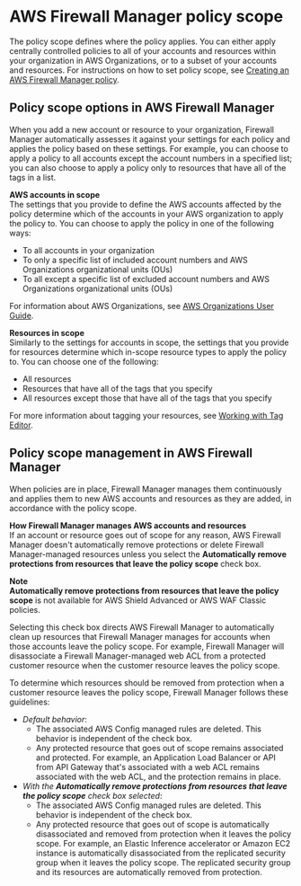 # AWS Firewall Manager policy scope<a name="policy-scope"></a>

The policy scope defines where the policy applies\. You can either apply centrally controlled policies to all of your accounts and resources within your organization in AWS Organizations, or to a subset of your accounts and resources\. For instructions on how to set policy scope, see [Creating an AWS Firewall Manager policy](create-policy.md)\.

## Policy scope options in AWS Firewall Manager<a name="when-in-scope"></a>

When you add a new account or resource to your organization, Firewall Manager automatically assesses it against your settings for each policy and applies the policy based on these settings\. For example, you can choose to apply a policy to all accounts except the account numbers in a specified list; you can also choose to apply a policy only to resources that have all of the tags in a list\. 

**AWS accounts in scope**  
The settings that you provide to define the AWS accounts affected by the policy determine which of the accounts in your AWS organization to apply the policy to\. You can choose to apply the policy in one of the following ways: 
+ To all accounts in your organization
+ To only a specific list of included account numbers and AWS Organizations organizational units \(OUs\)
+ To all except a specific list of excluded account numbers and AWS Organizations organizational units \(OUs\)

For information about AWS Organizations, see [AWS Organizations User Guide](https://docs.aws.amazon.com/organizations/latest/userguide/)\. 

**Resources in scope**  
Similarly to the settings for accounts in scope, the settings that you provide for resources determine which in\-scope resource types to apply the policy to\. You can choose one of the following: 
+ All resources 
+ Resources that have all of the tags that you specify
+ All resources except those that have all of the tags that you specify

For more information about tagging your resources, see [Working with Tag Editor](https://docs.aws.amazon.com/awsconsolehelpdocs/latest/gsg/tag-editor.html)\. 

## Policy scope management in AWS Firewall Manager<a name="when-out-of-scope"></a>

When policies are in place, Firewall Manager manages them continuously and applies them to new AWS accounts and resources as they are added, in accordance with the policy scope\. 

**How Firewall Manager manages AWS accounts and resources**  
If an account or resource goes out of scope for any reason, AWS Firewall Manager doesn't automatically remove protections or delete Firewall Manager\-managed resources unless you select the **Automatically remove protections from resources that leave the policy scope** check box\.

**Note**  
**Automatically remove protections from resources that leave the policy scope** is not available for AWS Shield Advanced or AWS WAF Classic policies\.

Selecting this check box directs AWS Firewall Manager to automatically clean up resources that Firewall Manager manages for accounts when those accounts leave the policy scope\. For example, Firewall Manager will disassociate a Firewall Manager\-managed web ACL from a protected customer resource when the customer resource leaves the policy scope\.

To determine which resources should be removed from protection when a customer resource leaves the policy scope, Firewall Manager follows these guidelines:
+ *Default behavior*:
  + The associated AWS Config managed rules are deleted\. This behavior is independent of the check box\.
  + Any protected resource that goes out of scope remains associated and protected\. For example, an Application Load Balancer or API from API Gateway that's associated with a web ACL remains associated with the web ACL, and the protection remains in place\.
+ *With the **Automatically remove protections from resources that leave the policy scope** check box selected*:
  + The associated AWS Config managed rules are deleted\. This behavior is independent of the check box\.
  + Any protected resource that goes out of scope is automatically disassociated and removed from protection when it leaves the policy scope\. For example, an Elastic Inference accelerator or Amazon EC2 instance is automatically disassociated from the replicated security group when it leaves the policy scope\. The replicated security group and its resources are automatically removed from protection\.